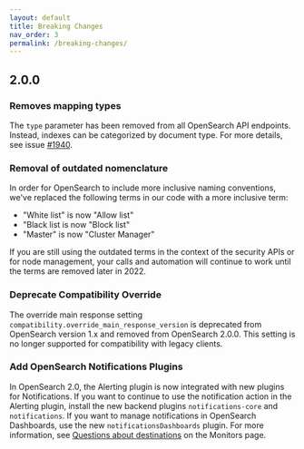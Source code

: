 ```yaml
---
layout: default
title: Breaking Changes
nav_order: 3
permalink: /breaking-changes/
---
```


## 2.0.0

### Removes mapping types

The `type` parameter has been removed from all OpenSearch API endpoints. Instead, indexes can be categorized by document type. For more details, see issue [#1940](https://github.com/opensearch-project/opensearch/issues/1940).

### Removal of outdated nomenclature 

In order for OpenSearch to include more inclusive naming conventions, we've replaced the following terms in our code with a more inclusive term:

- "White list" is now "Allow list"
- "Black list is now "Block list"
- "Master" is now "Cluster Manager"

If you are still using the outdated terms in the context of the security APIs or for node management, your calls and automation will continue to work until the terms are removed later in 2022. 

### Deprecate Compatibility Override

The override main response setting `compatibility.override_main_response_version` is deprecated from OpenSearch version 1.x and removed from OpenSearch 2.0.0. This setting is no longer supported for compatibility with legacy clients.

### Add OpenSearch Notifications Plugins

In OpenSearch 2.0, the Alerting plugin is now integrated with new plugins for Notifications. If you want to continue to use the notification action in the Alerting plugin, install the new backend plugins `notifications-core` and `notifications`. If you want to manage notifications in OpenSearch Dashboards, use the new `notificationsDashboards` plugin. For more information, see [Questions about destinations]({{site.url}}{{site.baseurl}}/monitoring-plugins/alerting/monitors#questions-about-destinations) on the Monitors page.